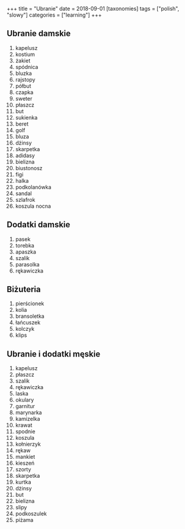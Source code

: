 +++
title = "Ubranie"
date = 2018-09-01
[taxonomies]
tags = ["polish", "slowy"]
categories = ["learning"]
+++
## Ubranie damskie
1. kapelusz
2. kostium
3. żakiet
4. spódnica
5. bluzka
6. rajstopy
7. półbut
8. czapka
9. sweter
10. płaszcz
11. but
12. sukienka
13. beret
14. golf
15. bluza
16. dżinsy
17. skarpetka
18. adidasy
19. bielizna
20. biustonosz
21. figi
22. halka
23. podkolanówka
24. sandal
25. szlafrok
26. koszula nocna

## Dodatki damskie
1. pasek
2. torebka
3. apaszka
4. szalik
5. parasolka
6. rękawiczka

## Biżuteria
1. pierścionek
2. kolia
3. bransoletka
4. łańcuszek
5. kolczyk
6. klips

## Ubranie i dodatki męskie
1. kapelusz
2. płaszcz
3. szalik
4. rękawiczka
5. laska
6. okulary
7. garnitur
8. marynarka
9. kamizelka
10. krawat
11. spodnie
12. koszula
13. kołnierzyk
14. rękaw
15. mankiet
16. kieszeń
17. szorty
18. skarpetka
19. kurtka
20. dżinsy
21. but
22. bielizna
23. slipy
24. podkoszulek
25. piżama